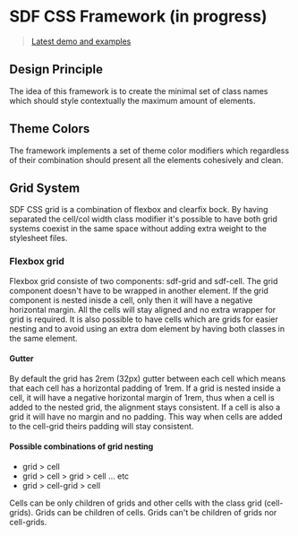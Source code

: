 # SDF CSS Framework (in progress)
>[Latest demo and examples](https://eugenioenko.github.io/sdf-css/docs/)


## Design Principle
The idea of this framework is to create the minimal set of class names which should style contextually the maximum amount of elements.

## Theme Colors
The framework implements a set of theme color modifiers which regardless of their combination should present all the elements cohesively and clean.

## Grid System
SDF CSS grid is a combination of flexbox and clearfix bock.
By having separated the cell/col width class modifier it's possible to have both grid systems coexist in the same space without adding extra weight to the stylesheet files.

### Flexbox grid
Flexbox grid consiste of two components: sdf-grid and sdf-cell.
The grid component doesn't have to be wrapped in another element.
If the grid component is nested inisde a cell, only then it will have a negative horizontal margin. All the cells will stay aligned and no extra wrapper for grid is required.
It is also possible to have cells which are grids for easier nesting and to avoid using an extra dom element by having both classes in the same element.

#### Gutter
By default the grid has 2rem (32px) gutter between each cell which means that each cell has a horizontal padding of 1rem.
If a grid is nested inside a cell, it will have a negative horizontal margin of 1rem, thus when a cell is added to the nested grid, the alignment stays consistent.
If a cell is also a grid it will have no margin and no padding. This way when cells are added to the cell-grid theirs padding will stay consistent.

#### Possible combinations of grid nesting
* grid > cell
* grid > cell > grid > cell ... etc
* grid > cell-grid > cell

Cells can be only children of grids and other cells with the class grid (cell-grids). Grids can be children of cells. Grids can't be children of grids nor cell-grids.
